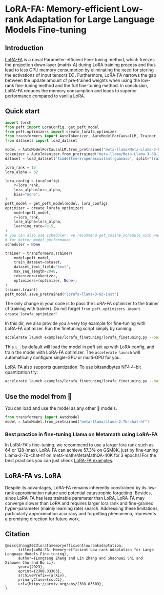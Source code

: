 # LoRA-FA: Memory-efficient Low-rank Adaptation for Large Language Models Fine-tuning

## Introduction

[LoRA-FA](https://arxiv.org/abs/2308.03303) is a noval Parameter-efficient Fine-tuning method, which freezes the projection down layer (matrix A) during LoRA training process and thus lead to less GPU memory consumption by eliminating the need for storing the activations of input tensors (X). Furthermore, LoRA-FA narrows the gap between the update amount of pre-trained weights when using the low-rank fine-tuning method and the full fine-tuning method. In conclusion, LoRA-FA reduces the memory consumption and leads to superior performance compared to vanilla LoRA.

## Quick start

```python
import torch
from peft import LoraConfig, get_peft_model
from peft.optimizers import create_lorafa_optimizer
from transformers import AutoTokenizer, AutoModelForCausalLM, Trainer
from datasets import load_dataset

model = AutoModelForCausalLM.from_pretrained("meta-llama/Meta-Llama-3-8B-Instruct")
tokenizer = AutoTokenizer.from_pretrained("meta-llama/Meta-Llama-3-8B-Instruct")
dataset = load_dataset("timdettmers/openassistant-guanaco", split="train")

lora_rank = 16
lora_alpha = 32

lora_config = LoraConfig(
    r=lora_rank,
    lora_alpha=lora_alpha,
    bias="none",
)
peft_model = get_peft_model(model, lora_config)
optimizer = create_lorafa_optimizer(
    model=peft_model,
    r=lora_rank,
    lora_alpha=lora_alpha,
    learning_rate=7e-5,
)
# you can also use scheduler, we recommend get_cosine_schedule_with_warmup from transformers
# for better model performance
scheduler = None

trainer = transformers.Trainer(
    model=peft_model,
    train_dataset=dataset,
    dataset_text_field="text",
    max_seq_length=2048,
    tokenizer=tokenizer,
    optimizers=(optimizer, None),
)
trainer.train()
peft_model.save_pretrained("lorafa-llama-3-8b-inst")
```

The only change in your code is to pass the LoRA-FA optimizer to the trainer (if training with trainer). Do not forget `from peft.optimizers import create_lorafa_optimizer`!

In this dir, we also provide you a very toy example for fine-tuning with LoRA-FA optimizer. Run the finetuning script simply by running:

```bash
accelerate launch examples/lorafa_finetuning/lorafa_finetuning.py --base_model_name_or_path meta-llama/Meta-Llama-3-8B --dataset_name_or_path meta-math/MetaMathQA-40K --lorafa
```

This 👆🏻 by default will load the model in peft set up with LoRA config, and train the model with LoRA-FA optimizer. The `accelerate launch` will automatically configure single-GPU or multi-GPU for you. 

LoRA-FA also supports quantization. To use bitsandbytes NF4 4-bit quantization try:

```bash
accelerate launch examples/lorafa_finetuning/lorafa_finetuning.py --base_model_name_or_path meta-llama/Meta-Llama-3-8B --dataset_name_or_path meta-math/MetaMathQA-40K --lorafa --quantize
```

## Use the model from 🤗
You can load and use the model as any other 🤗 models.
```python
from transformers import AutoModel
model = AutoModel.from_pretrained("meta-llama/Llama-2-7b-chat-hf")
```

### Best practice in fine-tuning Llama on Metamath using LoRA-FA

In LoRA-FA's fine-tuning, we recommend to use a larger lora rank such as 64 or 128 (max). LoRA-FA can achieve 57.3% on GSM8K, just by fine-tuning Llama-2-7b-chat-hf on meta-math/MetaMathQA-40K for 3 epochs! For the best practices you can just check [LoRA-FA examples](https://github.com/AaronZLT/lorafa).

## LoRA-FA vs. LoRA

Despite its advantages, LoRA-FA remains inherently constrained by its low-rank approximation nature and potential catastrophic forgetting. Besides, since LoRA-FA has less trainable parameter than LoRA, LoRA-FA may converge slower than LoRA and requires larger lora rank and fine-grained hyper-parameter (mainly learning rate) search. Addressing these limitations, particularly approximation accuracy and forgetting phenomena, represents a promising direction for future work.

## Citation
```
@misc{zhang2023lorafamemoryefficientlowrankadaptation,
      title={LoRA-FA: Memory-efficient Low-rank Adaptation for Large Language Models Fine-tuning}, 
      author={Longteng Zhang and Lin Zhang and Shaohuai Shi and Xiaowen Chu and Bo Li},
      year={2023},
      eprint={2308.03303},
      archivePrefix={arXiv},
      primaryClass={cs.CL},
      url={https://arxiv.org/abs/2308.03303}, 
}
```
